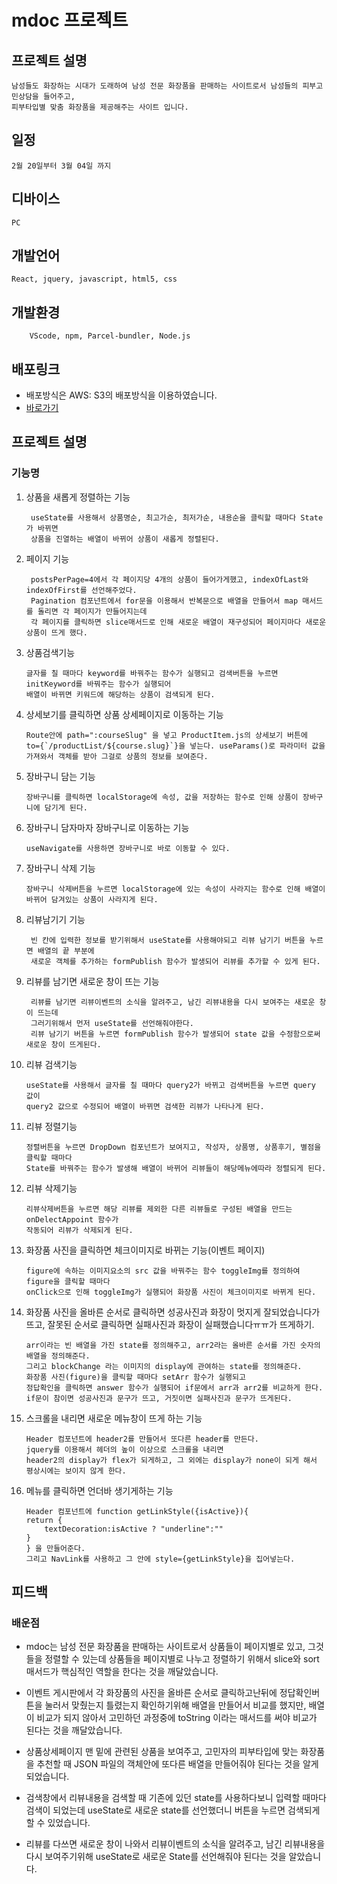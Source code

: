 

# mdoc 프로젝트

## 프로젝트 설명
    남성들도 화장하는 시대가 도래하여 남성 전문 화장품을 판매하는 사이트로서 남성들의 피부고민상담을 들어주고,
    피부타입별 맞춤 화장품을 제공해주는 사이트 입니다.
## 일정
    2월 20일부터 3월 04일 까지

## 디바이스
    PC


## 개발언어
    React, jquery, javascript, html5, css

## 개발환경

        VScode, npm, Parcel-bundler, Node.js


## 배포링크

- 배포방식은 AWS: S3의 배포방식을 이용하였습니다.
- [바로가기](https://jason-mdoc-03-04.s3.amazonaws.com/index.html)


## 프로젝트 설명

### 기능명
1. 상품을 새롭게 정렬하는 기능
    
        useState를 사용해서 상품명순, 최고가순, 최저가순, 내용순을 클릭할 때마다 State가 바뀌면
        상품을 진열하는 배열이 바뀌어 상품이 새롭게 정렬된다.

    

2. 페이지 기능
    
        postsPerPage=4에서 각 페이지당 4개의 상품이 들어가게했고, indexOfLast와 indexOfFirst를 선언해주었다.
        Pagination 컴포넌트에서 for문을 이용해서 반복문으로 배열을 만들어서 map 매서드를 돌리면 각 페이지가 만들어지는데
        각 페이지를 클릭하면 slice매서드로 인해 새로운 배열이 재구성되어 페이지마다 새로운 상품이 뜨게 했다.


3.  상품검색기능

        글자를 칠 때마다 keyword를 바꿔주는 함수가 실행되고 검색버튼을 누르면 initKeyword를 바꿔주는 함수가 실행되어 
        배열이 바뀌면 키워드에 해당하는 상품이 검색되게 된다.


4.  상세보기를 클릭하면 상품 상세페이지로 이동하는 기능 
    
        Route안에 path=":courseSlug" 을 넣고 ProductItem.js의 상세보기 버튼에 
        to={`/productList/${course.slug}`}을 넣는다. useParams()로 파라미터 값을 가져와서 객체를 받아 그걸로 상품의 정보를 보여준다. 
    


5.  장바구니 담는 기능

        장바구니를 클릭하면 localStorage에 속성, 값을 저장하는 함수로 인해 상품이 장바구니에 담기게 된다.


6.  장바구니 담자마자 장바구니로 이동하는 기능

        useNavigate를 사용하면 장바구니로 바로 이동할 수 있다.

7.  장바구니 삭제 기능
    
        장바구니 삭제버튼을 누르면 localStorage에 있는 속성이 사라지는 함수로 인해 배열이 바뀌어 담겨있는 상품이 사라지게 된다.
        
8. 리뷰남기기 기능

        빈 칸에 입력한 정보를 받기위해서 useState를 사용해야되고 리뷰 남기기 버튼을 누르면 배열의 끝 부분에 
        새로운 객체를 추가하는 formPublish 함수가 발생되어 리뷰를 추가할 수 있게 된다.

9. 리뷰를 남기면 새로운 창이 뜨는 기능

        리뷰를 남기면 리뷰이벤트의 소식을 알려주고, 남긴 리뷰내용을 다시 보여주는 새로운 창이 뜨는데
        그러기위해서 먼저 useState를 선언해줘야한다.
        리뷰 남기기 버튼을 누르면 formPublish 함수가 발생되어 state 값을 수정함으로써 새로운 창이 뜨게된다.

10. 리뷰 검색기능

        useState를 사용해서 글자를 칠 때마다 query2가 바뀌고 검색버튼을 누르면 query 값이
        query2 값으로 수정되어 배열이 바뀌면 검색한 리뷰가 나타나게 된다.
        
11. 리뷰 정렬기능


        정렬버튼을 누르면 DropDown 컴포넌트가 보여지고, 작성자, 상품명, 상품후기, 별점을 클릭할 때마다 
        State를 바꿔주는 함수가 발생해 배열이 바뀌어 리뷰들이 해당메뉴에따라 정렬되게 된다.
        

12. 리뷰 삭제기능


        리뷰삭제버튼을 누르면 해당 리뷰를 제외한 다른 리뷰들로 구성된 배열을 만드는 onDelectAppoint 함수가
        작동되어 리뷰가 삭제되게 된다.


13. 화장품 사진을 클릭하면 체크이미지로 바뀌는 기능(이벤트 페이지)

        figure에 속하는 이미지요소의 src 값을 바꿔주는 함수 toggleImg를 정의하여 figure을 클릭할 때마다 
        onClick으로 인해 toggleImg가 실행되어 화장품 사진이 체크이미지로 바뀌게 된다.

14. 화장품 사진을 올바른 순서로 클릭하면 성공사진과 화장이 멋지게 잘되었습니다가 뜨고, 잘못된 순서로 클릭하면 실패사진과 화장이 실패했습니다ㅠㅠ가 뜨게하기.

        arr이라는 빈 배열을 가진 state를 정의해주고, arr2라는 올바른 순서를 가진 숫자의 배열을 정의해준다. 
        그리고 blockChange 라는 이미지의 display에 관여하는 state를 정의해준다.
        화장품 사진(figure)을 클릭할 때마다 setArr 함수가 실행되고
        정답확인을 클릭하면 answer 함수가 실행되어 if문에서 arr과 arr2를 비교하게 한다.
        if문이 참이면 성공사진과 문구가 뜨고, 거짓이면 실패사진과 문구가 뜨게된다.

15. 스크롤을 내리면 새로운 메뉴창이 뜨게 하는 기능
    
        Header 컴포넌트에 header2를 만들어서 또다른 header를 만든다. 
        jquery를 이용해서 헤더의 높이 이상으로 스크롤을 내리면 
        header2의 display가 flex가 되게하고, 그 외에는 display가 none이 되게 해서
        평상시에는 보이지 않게 한다.

16. 메뉴를 클릭하면 언더바 생기게하는 기능

        
        Header 컴포넌트에 function getLinkStyle({isActive}){
        return {
            textDecoration:isActive ? "underline":""
        } 
        } 을 만들어준다.
        그리고 NavLink를 사용하고 그 안에 style={getLinkStyle}을 집어넣는다.



## 피드백

### 배운점




- mdoc는 남성 전문 화장품을 판매하는 사이트로서 상품들이 페이지별로 있고, 그것들을 정렬할 수 있는데 
상품들을 페이지별로 나누고 정렬하기 위해서 slice와 sort 매서드가 핵심적인 역할을 한다는 것을 깨달았습니다.
    

- 이벤트 게시판에서 각 화장품의 사진을 올바른 순서로 클릭하고난뒤에 정답확인버튼을 눌러서 
    맞췄는지 틀렸는지 확인하기위해 배열을 만들어서 비교를 했지만, 배열이 비교가 되지 않아서
    고민하던 과정중에 toString 이라는 매서드를 써야 비교가 된다는 것을 깨달았습니다.



- 상품상세페이지 맨 밑에 관련된 상품을 보여주고, 고민자의 피부타입에 맞는 화장품을 
추천할 때 JSON 파일의 객체안에 또다른 배열을 만들어줘야 된다는 것을 알게되었습니다.


- 검색창에서 리뷰내용을 검색할 때 기존에 있던 state를 사용하다보니 입력할 때마다 검색이 되었는데
useState로 새로운 state를 선언했더니 버튼을 누르면 검색되게 할 수 있었습니다.

- 리뷰를 다쓰면 새로운 창이 나와서 리뷰이벤트의 소식을 알려주고, 남긴 리뷰내용을 다시 보여주기위해 
useState로 새로운 State를 선언해줘야 된다는 것을 알았습니다.
    




